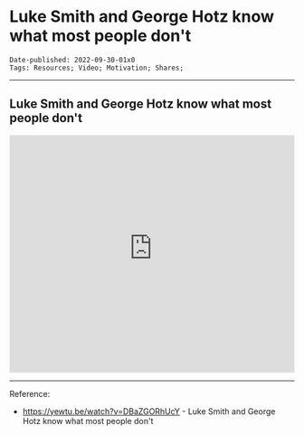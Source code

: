 # Luke Smith and George Hotz know what most people don't 

```
Date-published: 2022-09-30-01x0
Tags: Resources; Video; Motivation; Shares;
```
---

## Luke Smith and George Hotz know what most people don't

<iframe 
src='
https://rr4---sn-2uuxa3vh-2ahl.googlevideo.com/videoplayback?expire=1664517024&ei=QC82Y8HDHIz3gQek5YnwAw&ip=158.101.212.134&id=o-AIsENZdjE3IbJ7cJz5R63hYMJvWrLxmgBrYSmeIpIXAk&itag=22&source=youtube&requiressl=yes&pcm2=yes&spc=yR2vp1texzEhP7hhP6ohaAE0hhCI-do&vprv=1&svpuc=1&mime=video%2Fmp4&ratebypass=yes&dur=190.264&lmt=1626756397763299&fexp=24001373,24007246&c=ANDROID&txp=5311224&sparams=expire%2Cei%2Cip%2Cid%2Citag%2Csource%2Crequiressl%2Cpcm2%2Cspc%2Cvprv%2Csvpuc%2Cmime%2Cratebypass%2Cdur%2Clmt&sig=AOq0QJ8wRQIgLew2iGdNp0U9OOtKwNjusL4ME7_k8oF75uh6RZXmcYkCIQDFcvSirgHmTewMlSQv5B6pZ3hdfAAVH0b7lgyPyLZYEg%3D%3D&host=rr2---sn-5hnednss.googlevideo.com&redirect_counter=1&rm=sn-5hnezs7l&req_id=6a86c0b4ab54a3ee&cms_redirect=yes&cmsv=e&ipbypass=yes&mh=gk&mip=125.167.48.184&mm=31&mn=sn-2uuxa3vh-2ahl&ms=au&mt=1664495167&mv=m&mvi=4&pl=22&lsparams=ipbypass,mh,mip,mm,mn,ms,mv,mvi,pl&lsig=AG3C_xAwRgIhAKiO_PabDEGKorQ7bgbJGFN-TGE4ro7tMdbsQcioANXWAiEArkXNpCuyFztao1ks9GCxjNdh1DMdPGnKQTHhsjaZDes%3D
'
frameborder='0' allowfullscreen style=" width: 100%;
height: 30em;">
  </iframe>

---

Reference:

* <https://yewtu.be/watch?v=DBaZGORhUcY> -  Luke Smith and George Hotz know what most people don't
